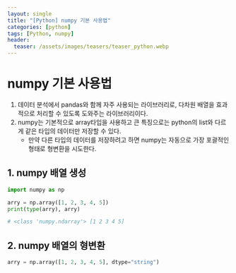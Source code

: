 ```yaml
---
layout: single
title: "[Python] numpy 기본 사용법"
categories: [python]
tags: [Python, numpy]
header:
  teaser: /assets/images/teasers/teaser_python.webp
---
```


# numpy 기본 사용법

1. 데이터 분석에서 pandas와 함께 자주 사용되는 라이브러리로, 다차원 배열을 효과적으로 처리할 수 있도록 도와주는 라이브러리이다.
2. numpy는 기본적으로 array타입을 사용하고 큰 특징으로는 python의 list와 다르게 같은 타입의 데이터만 저장할 수 있다.
   - 만약 다른 타입의 데이터를 저장하려고 하면 numpy는 자동으로 가장 포괄적인 형태로 형변환을 시도한다.

## 1. numpy 배열 생성

```python
import numpy as np

arry = np.array([1, 2, 3, 4, 5])
print(type(arry), arry)

# <class 'numpy.ndarray'> [1 2 3 4 5]
```

## 2. numpy 배열의 형변환

```python
arry = np.array([1, 2, 3, 4, 5], dtype="string")
```
